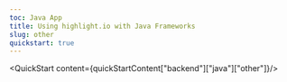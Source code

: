 ```yaml
---
toc: Java App
title: Using highlight.io with Java Frameworks
slug: other
quickstart: true
---
```


<QuickStart content={quickStartContent["backend"]["java"]["other"]}/>
